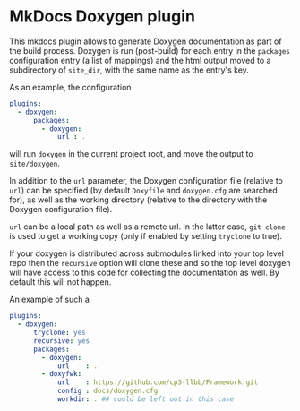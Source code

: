 # MkDocs Doxygen plugin

This mkdocs plugin allows to generate Doxygen documentation as part of the build process.
Doxygen is run (post-build) for each entry in the `packages` configuration entry
(a list of mappings) and the html output moved to a subdirectory of `site_dir`,
with the same name as the entry's key.

As an example, the configuration
```yaml
plugins:
  - doxygen:
      packages:
        - doxygen:
            url : .
```
will run `doxygen` in the current project root, and move the output to `site/doxygen`.

In addition to the `url` parameter, the Doxygen configuration file (relative to `url`)
can be specified (by default `Doxyfile` and `doxygen.cfg` are searched for), as well as
the working directory (relative to the directory with the Doxygen configuration file).

`url` can be a local path as well as a remote url. In the latter case, `git clone` 
is used to get a working copy (only if enabled by setting `tryclone` to true).

If your doxygen is distributed across submodules linked into your top level repo
then the `recursive` option will clone these and so the top level doxygen will
have access to this code for collecting the documentation as well.  By default this will
not happen.

An example of such a 
```yaml
plugins:
  - doxygen:
      tryclone: yes
      recursive: yes
      packages:
        - doxygen:
            url    : .
        - doxyfwk:
            url    : https://github.com/cp3-llbb/Framework.git
            config : docs/doxygen.cfg
            workdir: . ## could be left out in this case
```

